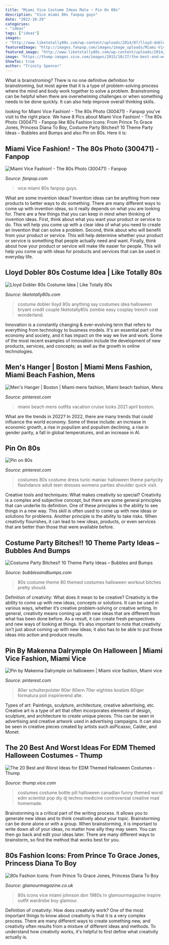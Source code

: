 ```yaml
---
title: "Miami Vice Costume Ideas Male ~ Pin On 80s"
description: "Vice miami 80s fanpop guys"
date: "2022-10-29"
categories:
- "ideas"
tags: ["ideas"]
images:
- "http://www.liketotally80s.com/wp-content/uploads/2014/07/lloyd-dobler-costume-2.jpg"
featuredImage: "http://images.fanpop.com/images/image_uploads/Miami-Vice-Fashion--the-80s-300471_210_300.jpg"
featured_image: "http://www.liketotally80s.com/wp-content/uploads/2014/07/lloyd-dobler-costume-2.jpg"
image: "https://thump-images.vice.com/images/2015/10/27/the-best-and-worst-ideas-for-edm-themed-halloween-costumes-body-image-1445977023.jpg"
ShowToc: true
author: "Trinity Spencer"
---
```



What is brainstroming?
There is no one definitive definition for brainstroming, but most agree that it is a type of problem-solving process where the mind and body work together to solve a problem. Brainstroming can be helpful when there are overwhelming challenges or when something needs to be done quickly. It can also help improve overall thinking skills.

	

		
looking for Miami Vice Fashion! - The 80s Photo (300471) - Fanpop you've visit to the right place. We have 8 Pics about Miami Vice Fashion! - The 80s Photo (300471) - Fanpop like 80s Fashion Icons: From Prince To Grace Jones, Princess Diana To Boy, Costume Party Bitches!! 10 Theme Party Ideas – Bubbles and Bumps and also Pin on 80s. Here it is:
		
    
## Miami Vice Fashion! - The 80s Photo (300471) - Fanpop

<img loading=lazy src="http://images.fanpop.com/images/image_uploads/Miami-Vice-Fashion--the-80s-300471_210_300.jpg" onerror="this.onerror=null;this.src='https://tse4.mm.bing.net/th?id=OIP.4cKAaLKfg8ylogsTU51UdAHaKl&amp;pid=15.1';" alt="Miami Vice Fashion! - The 80s Photo (300471) - Fanpop">

_Source: fanpop.com_

>vice miami 80s fanpop guys. 

	

What are some invention ideas?
Invention ideas can be anything from new products to better ways to do something. There are many different ways to come up with invention ideas, so it really depends on what you are looking for. There are a few things that you can keep in mind when thinking of invention ideas. 
First, think about what you want your product or service to do. This will help you come up with a clear idea of what you need to create an invention that can solve a problem. Second, think about who will benefit from your product or service. This will help determine whether your product or service is something that people actually need and want. Finally, think about how your product or service will make life easier for people. This will help you come up with ideas for products and services that can be used in everyday life.

    
## Lloyd Dobler 80s Costume Idea | Like Totally 80s

<img loading=lazy src="http://www.liketotally80s.com/wp-content/uploads/2014/07/lloyd-dobler-costume-2.jpg" onerror="this.onerror=null;this.src='https://tse1.mm.bing.net/th?id=OIP.FoneBuS2maogBTcUB5V8VQHaJ3&amp;pid=15.1';" alt="Lloyd Dobler 80s Costume Idea | Like Totally 80s">

_Source: liketotally80s.com_

>costume dobler lloyd 80s anything say costumes idea halloween bryant credit couple liketotally80s zombie easy cosplay trench coat wonderland. 

	

Innovation is a constantly changing & ever-evolving term that refers to everything from technology to business models. It's an essential part of the economy and society, and it has impact on the way we live and work. Some of the most recent examples of innovation include the development of new products, services, and concepts; as well as the growth in online technologies.

    
## Men&#039;s Hanger | Boston | Miami Mens Fashion, Miami Beach Fashion, Mens

<img loading=lazy src="https://i.pinimg.com/originals/cf/ca/19/cfca1925f39dc14a84548c857607f887.jpg" onerror="this.onerror=null;this.src='https://tse3.mm.bing.net/th?id=OIP.b6_mSg5NYYMj3OVFY9z1rQHaLH&amp;pid=15.1';" alt="Men&#039;s Hanger | Boston | Miami mens fashion, Miami beach fashion, Mens">

_Source: pinterest.com_

>miami beach mens outfits vacation cruise looks 2021 april boston. 

	

What are the trends in 2022?
In 2022, there are many trends that could influence the world economy. Some of these include: an increase in economic growth, a rise in populism and populism declining, a rise in gender parity, a fall in global temperatures, and an increase in AI.

    
## Pin On 80s

<img loading=lazy src="https://i.pinimg.com/originals/9c/2c/fd/9c2cfd76e14613d7dbbd44a7d9f78775.jpg" onerror="this.onerror=null;this.src='https://tse4.mm.bing.net/th?id=OIP.XRx3V-W8_XZag3YZqS4BhAHaMJ&amp;pid=15.1';" alt="Pin on 80s">

_Source: pinterest.com_

>costumes 80s costume dress tunic maniac halloween theme partycity flashdance adult teen dresses womens parties shoulder quick visit. 

	

Creative tools and techniques: What makes creativity so special?
Creativity is a complex and subjective concept, but there are some general principles that can underlie its definition. One of these principles is the ability to see things in a new way. This skill is often used to come up with new ideas or solutions for problems. Another principle is the ability to take risks. When creativity flourishes, it can lead to new ideas, products, or even services that are better than those that were available before.

    
## Costume Party Bitches!! 10 Theme Party Ideas – Bubbles And Bumps

<img loading=lazy src="http://www.bubblesandbumps.com/wp-content/uploads/2014/10/IMG_1048.jpg" onerror="this.onerror=null;this.src='https://tse2.mm.bing.net/th?id=OIP.0pB_21342MVKACu2R4FrqQHaJ4&amp;pid=15.1';" alt="Costume Party Bitches!! 10 Theme Party Ideas – Bubbles and Bumps">

_Source: bubblesandbumps.com_

>80s costume theme 80 themed costumes halloween workout bitches pretty should. 

	

Definition of creativity: What does it mean to be creative?
Creativity is the ability to come up with new ideas, concepts or solutions. It can be used in various ways, whether it’s creative problem-solving or creative writing. In general, creativity means coming up with new ideas that are different from what has been done before. As a result, it can create fresh perspectives and new ways of looking at things. It’s also important to note that creativity isn’t just about coming up with new ideas; it also has to be able to put those ideas into action and produce results.

    
## Pin By Makenna Dalrymple On Halloween | Miami Vice Fashion, Miami Vice

<img loading=lazy src="https://i.pinimg.com/736x/ab/37/ea/ab37ea43a983da0ba2fa76b15b717224.jpg" onerror="this.onerror=null;this.src='https://tse3.mm.bing.net/th?id=OIP.M2mpm9i90tbLA67OKMFQNQAAAA&amp;pid=15.1';" alt="Pin by Makenna Dalrymple on halloween | Miami vice fashion, Miami vice">

_Source: pinterest.com_

>80er schulterpolster 90er 80ern 70er eighties kostüm 80iger formatura poli inspirierend alte. 

	

Types of art: Paintings, sculpture, architecture, creative advertising, etc.
Creative art is a type of art that often incorporates elements of design, sculpture, and architecture to create unique pieces. This can be seen in advertising and creative artwork used in advertising campaigns. It can also be seen in creative pieces created by artists such asPicasso, Calder, and Monet.

    
## The 20 Best And Worst Ideas For EDM Themed Halloween Costumes - Thump

<img loading=lazy src="https://thump-images.vice.com/images/2015/10/27/the-best-and-worst-ideas-for-edm-themed-halloween-costumes-body-image-1445977023.jpg" onerror="this.onerror=null;this.src='https://tse1.mm.bing.net/th?id=OIP.ZYmitzImF8P96JN-BOy30gHaHj&amp;pid=15.1';" alt="The 20 Best and Worst Ideas for EDM Themed Halloween Costumes - Thump">

_Source: thump.vice.com_

>costumes costume bottle pill halloween canadian funny themed worst edm scientist pop diy dj techno medicine controversial creative mad homemade. 

	

Brainstorming is a critical part of the writing process. It allows you to generate new ideas and to think creatively about your topic. Brainstorming can be done alone or with a group. When brainstorming, it is important to write down all of your ideas, no matter how silly they may seem. You can then go back and edit your ideas later. There are many different ways to brainstorm, so find the method that works best for you.

    
## 80s Fashion Icons: From Prince To Grace Jones, Princess Diana To Boy

<img loading=lazy src="https://gl-images.condecdn.net/image/7gr0ngnVLWW/crop/405" onerror="this.onerror=null;this.src='https://tse1.mm.bing.net/th?id=OIP.PXOAs0XJSO4tBUsqidJjygAAAA&amp;pid=15.1';" alt="80s Fashion Icons: From Prince To Grace Jones, Princess Diana To Boy">

_Source: glamourmagazine.co.uk_

>80s icons vice miami johnson don 1980s tv glamourmagazine inspire outfit wardrobe boy glamour. 

	

Definition of creativity: How does creativity work?
One of the most important things to know about creativity is that it is a very complex process. There are many different ways to create something new, and creativity often results from a mixture of different ideas and methods. To understand how creativity works, it's helpful to first define what creativity actually is.

